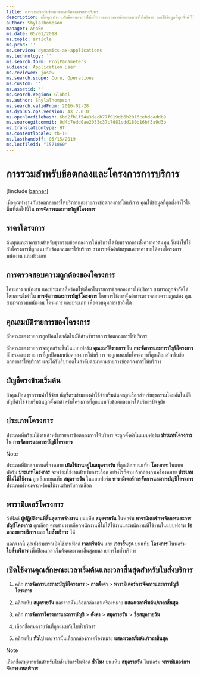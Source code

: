 ```yaml
---
title: การรวมสำหรับข้อตกลงและโครงการการบริการ
description: เมื่อคุณทำงานกับข้อตกลงการให้บริการและรายการข้อตกลงการให้บริการ คุณใช้ข้อมูลที่ถูกตั้งค่าไว้ในพื้นที่ในการจัดการและการบัญชีโครงการ
author: ShylaThompson
manager: AnnBe
ms.date: 05/01/2018
ms.topic: article
ms.prod: ''
ms.service: dynamics-ax-applications
ms.technology: ''
ms.search.form: ProjParameters
audience: Application User
ms.reviewer: josaw
ms.search.scope: Core, Operations
ms.custom: ''
ms.assetid: ''
ms.search.region: Global
ms.author: ShylaThompson
ms.search.validFrom: 2016-02-28
ms.dyn365.ops.version: AX 7.0.0
ms.openlocfilehash: 6bd2fb1f54a3decb77f019db6b2016cebdcaddb9
ms.sourcegitcommit: 9d4c7edd0ae2053c37c7d81cdd180b16bf3a9d3b
ms.translationtype: HT
ms.contentlocale: th-TH
ms.lasthandoff: 05/15/2019
ms.locfileid: "1571060"
---
```

# <a name="integration-for-service-agreements-and-projects"></a>การรวมสำหรับข้อตกลงและโครงการการบริการ 

[!include [banner](../includes/banner.md)]


เมื่อคุณทำงานกับข้อตกลงการให้บริการและรายการข้อตกลงการให้บริการ คุณใช้ข้อมูลที่ถูกตั้งค่าไว้ในพื้นที่ต่อไปนี้ใน **การจัดการและการบัญชีโครงการ**

## <a name="project-prices"></a>ราคาโครงการ

ต้นทุนและราคาขายสำหรับธุรกรรมข้อตกลงการให้บริการได้รับมาจากการตั้งค่าราคาต้นทุน ซึ่งนำไปใช้กับโครงการที่ถูกแนบกับข้อตกลงการให้บริการ สามารถตั้งค่าต้นทุนและราคาขายได้ตามโครงการ พนักงาน และประเภท 

## <a name="project-validation"></a>การตรวจสอบความถูกต้องของโครงการ

โครงการ พนักงาน และประเภทที่พร้อมให้เลือกในรายการข้อตกลงการให้บริการ สามารถถูกจำกัดได้โดยการตั้งค่าใน **การจัดการและการบัญชีโครงการ** โดยการใช้การตั้งค่าการตรวจสอบความถูกต้อง คุณสามารถรวมพนักงาน โครงการ และประเภท เพื่อควบคุมการเข้าถึงได้ 

## <a name="project-line-properties"></a>คุณสมบัติรายการของโครงการ

ลักษณะของรายการถูกป้อนโดยอัตโนมัติสำหรับรายการข้อตกลงการให้บริการ

ลักษณะของรายการจะถูกสร้างขึ้นในแบบฟอร์ม **คุณสมบัติรายการ** ใน **การจัดการและการบัญชีโครงการ** ลักษณะของรายการที่ถูกป้อนบนข้อตกลงการให้บริการ จะถูกแนบกับโครงการที่ถูกเลือกสำหรับข้อตกลงการให้บริการ และได้รับสืบทอดในลำดับต่อมาตามรายการข้อตกลงการให้บริการ 

## <a name="default-offset-accounts"></a>บัญชีตรงข้ามเริ่มต้น

ถ้าคุณป้อนธุรกรรมค่าใช้จ่าย บัญชีตรงข้ามของค่าใช้จ่ายเริ่มต้นจะถูกเลือกสำหรับธุรกรรมโดยอัตโนมัติ บัญชีค่าใช้จ่ายเริ่มต้นถูกตั้งค่าสำหรับโครงการที่ถูกแนบกับข้อตกลงการให้บริการปัจจุบัน

## <a name="project-categories"></a>ประเภทโครงการ

ประเภทที่พร้อมใช้งานสำหรับรายการข้อตกลงการให้บริการ จะถูกตั้งค่าในแบบฟอร์ม **ประเภทโครงการ** ใน **การจัดการและการบัญชีโครงการ** 

> [!NOTE]
> <P>ประเภทที่มีกล่องกาเครื่องหมาย <STRONG>เปิดใช้งานอยู่ในสมุดรายวัน</STRONG> ที่ถูกเลือกบนแท็บ <STRONG>โครงการ</STRONG> ในแบบฟอร์ม <STRONG>ประเภทโครงการ</STRONG> จะพร้อมใช้งานสำหรับการเลือก อย่างไรก็ตาม ถ้ากล่องกาเครื่องหมาย <STRONG>ประเภทที่ไม่ได้ใช้งาน</STRONG> ถูกเลือกบนแท็บ <STRONG>สมุดรายวัน</STRONG> ในแบบฟอร์ม <STRONG>พารามิเตอร์การจัดการและการบัญชีโครงการ</STRONG> ประเภททั้งหมดจะพร้อมใช้งานสำหรับการเลือก</P>

## <a name="project-parameters"></a>พารามิเตอร์โครงการ

ถ้าฟิลด์ **ผู้ปฏิบัติงานที่สิ้นสุดการจ้างงาน** บนแท็บ **สมุดรายวัน** ในฟอร์ม **พารามิเตอร์การจัดการและการบัญชีโครงการ** ถูกเลือก คุณสามารถเลือกพนักงานที่ไม่ได้ใช้งานและพนักงานที่ใช้งานในแบบฟอร์ม **ข้อตกลงการบริการ** และ **ใบสั่งบริการ** ได้

นอกจากนี้ คุณยังสามารถเปิดใช้งานฟิลด์ **เวลาเริ่มต้น** และ **เวลาสิ้นสุด** บนแท็บ **โครงการ** ในฟอร์ม **ใบสั่งบริการ** เพื่อป้อนเวลาเริ่มต้นและเวลาสิ้นสุดบนรายการใบสั่งบริการ

## <a name="enable-the-starting-and-ending-time-feature-for-service-orders"></a>เปิดใช้งานคุณลักษณะเวลาเริ่มต้นและเวลาสิ้นสุดสำหรับใบสั่งบริการ

1.  คลิก **การจัดการและการบัญชีโครงการ** \> **การตั้งค่า** \> **พารามิเตอร์การจัดการและการบัญชีโครงการ**

2.  คลิกแท็บ **สมุดรายวัน** และจากนั้นเลือกกล่องกาเครื่องหมาย **แสดงเวลาเริ่มต้น/เวลาสิ้นสุด**

3.  คลิก **การจัดการโครงการและการบัญชี** \> **ตั้งค่า** \> **สมุดรายวัน** \> **ชื่อสมุดรายวัน**

4.  เลือกชื่อสมุดรายวันที่ถูกแนบกับใบสั่งบริการ

5.  คลิกแท็บ **ทั่วไป** และจากนั้นเลือกกล่องกาเครื่องหมาย **แสดงเวลาเริ่มต้น/เวลาสิ้นสุด**


> [!NOTE]
> <P>เลือกชื่อสมุดรายวันสำหรับใบสั่งบริการในฟิลด์ <STRONG>ชั่วโมง</STRONG> บนแท็บ <STRONG>สมุดรายวัน</STRONG> ในฟอร์ม <STRONG>พารามิเตอร์การจัดการงานบริการ</STRONG></P>





